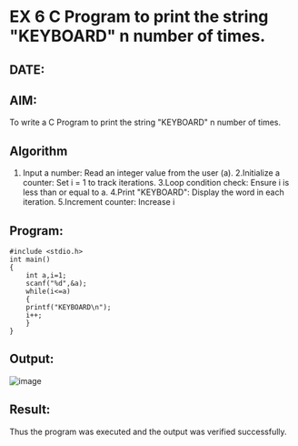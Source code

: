 # EX 6 C Program to print the string "KEYBOARD" n number of times.
## DATE:
## AIM:
To write a C Program to print the string "KEYBOARD" n number of times.

## Algorithm
 1. Input a number: Read an integer value from the user (a).
 2.Initialize a counter: Set i = 1 to track iterations.
 3.Loop condition check: Ensure i is less than or equal to a.
 4.Print "KEYBOARD": Display the word in each iteration.
 5.Increment counter: Increase i

## Program:
```
#include <stdio.h>
int main()
{
    int a,i=1;
    scanf("%d",&a);
    while(i<=a)
    {
    printf("KEYBOARD\n");
    i++;
    }
}
```

## Output:

![image](https://github.com/user-attachments/assets/2ef4e436-b189-48d9-b29c-2ae42672a7a7)


## Result:
Thus the program was executed and the output was verified successfully.
